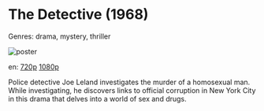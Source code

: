 # The Detective (1968)

Genres: drama, mystery, thriller

![poster](http://image.tmdb.org/t/p/w500/sA9KUFWEbVLgQivVvsVoC3TDH2H.jpg)

en:
  [720p](magnet:?xt=urn:btih:03B587C5D3C0850B8723F9A85E9B99AB81362738&tr=udp://glotorrents.pw:6969/announce&tr=udp://tracker.opentrackr.org:1337/announce&tr=udp://torrent.gresille.org:80/announce&tr=udp://tracker.openbittorrent.com:80&tr=udp://tracker.coppersurfer.tk:6969&tr=udp://tracker.leechers-paradise.org:6969&tr=udp://p4p.arenabg.ch:1337&tr=udp://tracker.internetwarriors.net:1337)
  [1080p](magnet:?xt=urn:btih:4810B0E507580200F851615FC910616185887029&tr=udp://glotorrents.pw:6969/announce&tr=udp://tracker.opentrackr.org:1337/announce&tr=udp://torrent.gresille.org:80/announce&tr=udp://tracker.openbittorrent.com:80&tr=udp://tracker.coppersurfer.tk:6969&tr=udp://tracker.leechers-paradise.org:6969&tr=udp://p4p.arenabg.ch:1337&tr=udp://tracker.internetwarriors.net:1337)
  


Police detective Joe Leland investigates the murder of a homosexual man. While investigating, he discovers links to official corruption in New York City in this drama that delves into a world of sex and drugs.